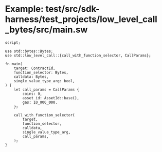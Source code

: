 # Example: test/src/sdk-harness/test_projects/low_level_call_bytes/src/main.sw

```sway
script;

use std::bytes::Bytes;
use std::low_level_call::{call_with_function_selector, CallParams};

fn main(
    target: ContractId,
    function_selector: Bytes,
    calldata: Bytes,
    single_value_type_arg: bool,
) {
    let call_params = CallParams {
        coins: 0,
        asset_id: AssetId::base(),
        gas: 10_000_000,
    };

    call_with_function_selector(
        target,
        function_selector,
        calldata,
        single_value_type_arg,
        call_params,
    );
}

```
